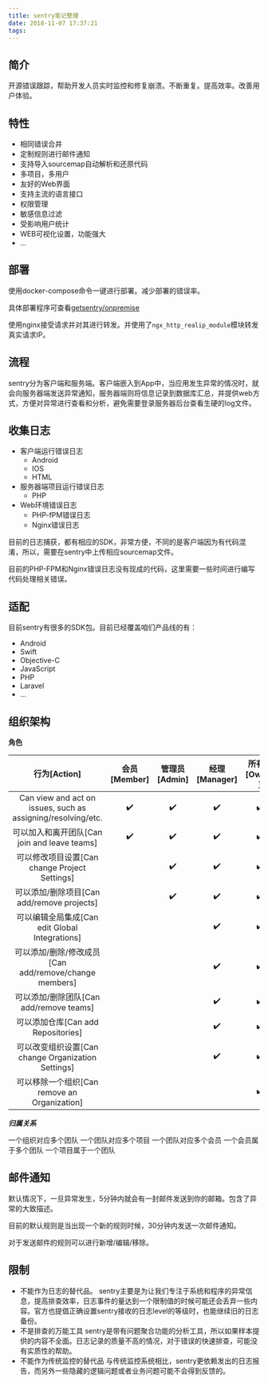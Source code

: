 ```yaml
---
title: sentry笔记整理
date: 2018-11-07 17:37:21
tags:
---
```

## 简介

开源错误跟踪，帮助开发人员实时监控和修复崩溃。不断重复。提高效率。改善用户体验。

## 特性

- 相同错误合并
- 定制规则进行邮件通知
- 支持导入sourcemap自动解析和还原代码
- 多项目，多用户
- 友好的Web界面
- 支持主流的语言接口
- 权限管理
- 敏感信息过滤
- 受影响用户统计
- WEB可视化设置，功能强大
- ...

## 部署

使用docker-compose命令一键进行部署。减少部署的错误率。

具体部署程序可查看[getsentry/onpremise](https://github.com/getsentry/onpremise)

使用nginx接受请求并对其进行转发。并使用了`ngx_http_realip_module`模块转发真实请求IP。

## 流程

sentry分为客户端和服务端。客户端嵌入到App中，当应用发生异常的情况时，就会向服务器端发送异常通知，服务器端则将信息记录到数据库汇总，并提供web方式，方便对异常进行查看和分析，避免需要登录服务器后台查看生硬的log文件。

## 收集日志

- 客户端运行错误日志
	- Android
	- IOS
	- HTML
- 服务器端项目运行错误日志
	- PHP
- Web环境错误日志
	- PHP-fPM错误日志
	- Nginx错误日志

目前的日志捕获，都有相应的SDK，非常方便，不同的是客户端因为有代码混淆，所以，需要在sentry中上传相应sourcemap文件。

目前的PHP-FPM和Nginx错误日志没有现成的代码，这里需要一些时间进行编写代码处理相关错误。

## 适配

目前sentry有很多的SDK包。目前已经覆盖咱们产品线的有：

- Android
- Swift
- Objective-C
- JavaScript
- PHP
- Laravel
- ...

## 组织架构

**角色**

| 行为[Action] | 会员[Member] | 管理员[Admin] | 经理[Manager] | 所有者[Owner ] |
|:---:|:---:|:---:|:---:|:---:|
|Can view and act on issues, such as assigning/resolving/etc.|✔️|✔️|✔️|✔️|
|可以加入和离开团队[Can join and leave teams]|✔️|✔️|✔️|✔️|
|可以修改项目设置[Can change Project Settings]||✔️|✔️|✔️|
|可以添加/删除项目[Can add/remove projects]||✔️|✔️|✔️|
|可以编辑全局集成[Can edit Global Integrations]|||✔️|✔️|
|可以添加/删除/修改成员[Can add/remove/change members]|||✔️|✔️|
|可以添加/删除团队[Can add/remove teams]|||✔️|✔️|
|可以添加仓库[Can add Repositories]|||✔️|✔️|
|可以改变组织设置[Can change Organization Settings]|||✔️|✔️|
|可以移除一个组织[Can remove an Organization]||||✔️|

***归属关系***

一个组织对应多个团队
一个团队对应多个项目
一个团队对应多个会员
一个会员属于多个团队
一个项目属于一个团队

## 邮件通知

默认情况下，一旦异常发生，5分钟内就会有一封邮件发送到你的邮箱。包含了异常的大致描述。

目前的默认规则是当出现一个新的规则时候，30分钟内发送一次邮件通知。

对于发送邮件的规则可以进行新增/编辑/移除。

## 限制

- 不能作为日志的替代品。
sentry主要是为让我们专注于系统和程序的异常信息，提高排查效率，日志事件的量达到一个限制值的时候可能还会丢弃一些内容。官方也提倡正确设置sentry接收的日志level的等级时，也能继续旧的日志备份。
- 不是排查的万能工具
sentry是带有问题聚合功能的分析工具，所以如果样本提供的内容不全面。日志记录的质量不高的情况，对于错误的快速排查，可能没有实质性的帮助。
- 不能作为传统监控的替代品
与传统监控系统相比，sentry更依赖发出的日志报告，而另外一些隐藏的逻辑问题或者业务问题可能不会得到反馈的。
